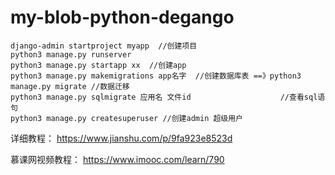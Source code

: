 # my-blob-python-degango
```
django-admin startproject myapp  //创建项目
python3 manage.py runserver 
python3 manage.py startapp xx  //创建app
python3 manage.py makemigrations app名字  //创建数据库表 ==》python3 manage.py migrate //数据迁移
python3 manage.py sqlmigrate 应用名 文件id                    //查看sql语句
python3 manage.py createsuperuser //创建admin 超级用户
```

详细教程：
https://www.jianshu.com/p/9fa923e8523d


慕课网视频教程：
https://www.imooc.com/learn/790
